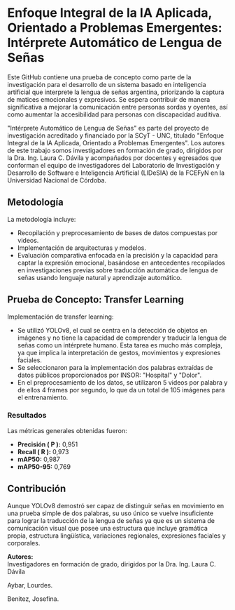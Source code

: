 # Enfoque Integral de la IA Aplicada, Orientado a Problemas Emergentes: Intérprete Automático de Lengua de Señas

Este GitHub contiene una prueba de concepto como parte de la investigación para el desarrollo de un sistema basado en inteligencia artificial que interprete la lengua de señas argentina, priorizando la captura de matices emocionales y expresivos. Se espera contribuir de manera significativa a mejorar la comunicación entre personas sordas y oyentes, así como aumentar la accesibilidad para personas con discapacidad auditiva.

"Intérprete Automático de Lengua de Señas" es parte del proyecto de investigación acreditado y financiado por la SCyT - UNC, titulado "Enfoque Integral de la IA Aplicada, Orientado a Problemas Emergentes". Los autores de este trabajo somos investigadores en formación de grado, dirigidos por la Dra. Ing. Laura C. Dávila y acompañados por docentes y egresados que conforman el equipo de investigadores del Laboratorio de Investigación y Desarrollo de Software e Inteligencia Artificial (LIDeSIA) de la FCEFyN en la Universidad Nacional de Córdoba.


## Metodología

La metodología incluye:
- Recopilación y preprocesamiento de bases de datos compuestas por videos.
- Implementación de arquitecturas y modelos.
- Evaluación comparativa enfocada en la precisión y la capacidad para captar la expresión emocional, basándose en antecedentes recopilados en investigaciones previas sobre traducción automática de lengua de señas usando lenguaje natural y aprendizaje automático.


## Prueba de Concepto: Transfer Learning

Implementación de transfer learning:
- Se utilizó YOLOv8, el cual se centra en la detección de objetos en imágenes y no tiene la capacidad de comprender y traducir la lengua de señas como un intérprete humano. Esta tarea es mucho más compleja, ya que implica la interpretación de gestos, movimientos y expresiones faciales.
- Se seleccionaron para la implementación dos palabras extraídas de datos públicos proporcionados por INSOR: "Hospital" y "Dolor".
- En el preprocesamiento de los datos, se utilizaron 5 videos por palabra y de ellos 4 frames por segundo, lo que da un total de 105 imágenes para el entrenamiento.

### Resultados

Las métricas generales obtenidas fueron:
- **Precisión ( P ):** 0,951
- **Recall ( R ):** 0,973
- **mAP50:** 0,987
- **mAP50-95:** 0,769

## Contribución
Aunque YOLOv8 demostró ser capaz de distinguir señas en movimiento en una prueba simple de dos palabras, su uso único se vuelve insuficiente para lograr la traducción de la lengua de señas ya que es un sistema de comunicación visual que posee una estructura que incluye gramática propia, estructura lingüística, variaciones regionales, expresiones faciales y corporales.


**Autores:**  
Investigadores en formación de grado, dirigidos por la Dra. Ing. Laura C. Dávila  

Aybar, Lourdes.

Benitez, Josefina.
